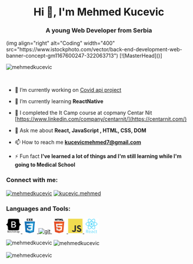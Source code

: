 <h1 align="center">Hi 👋, I'm Mehmed Kucevic</h1>
<h3 align="center">A young Web Developer from Serbia</h3>
(img align="right" alt="Coding" width="400" src="https://www.istockphoto.com/vector/back-end-development-web-banner-concept-gm1167600247-322063713")
[![MasterHead]()]
<p align="left"> <img src="https://komarev.com/ghpvc/?username=mehmedkucevic&label=Profile%20views&color=0e75b6&style=flat" alt="mehmedkucevic" /> </p>

<p align="left"> <a href="https://twitter.com/" target="blank"><img src="https://img.shields.io/twitter/follow/?logo=twitter&style=for-the-badge" alt="" /></a> </p>

- 🔭 I’m currently working on [Covid api project](https://github.com/mehmedkucevic/Covid19App)

- 🌱 I’m currently learning **ReactNative**

- 👯 I completed the It Camp course at copmany Centar Nit [https://www.linkedin.com/company/centarnit/](https://centarnit.com/)

- 💬 Ask me about **React, JavaScript , HTML, CSS, DOM**

- 📫 How to reach me **kucevicmehmed7@gmail.com**

- ⚡ Fun fact **I've learned a lot of things and I'm still learning while I'm going to Medical School**

<h3 align="left">Connect with me:</h3>
<p align="left">
<a href="https://linkedin.com/in/mehmedkucevic" target="blank"><img align="center" src="https://raw.githubusercontent.com/rahuldkjain/github-profile-readme-generator/master/src/images/icons/Social/linked-in-alt.svg" alt="mehmedkucevic" height="30" width="40" /></a>
<a href="https://instagram.com/kucevic.mehmed" target="blank"><img align="center" src="https://raw.githubusercontent.com/rahuldkjain/github-profile-readme-generator/master/src/images/icons/Social/instagram.svg" alt="kucevic.mehmed" height="30" width="40" /></a>
</p>

<h3 align="left">Languages and Tools:</h3>
<p align="left"> <a href="https://getbootstrap.com" target="_blank" rel="noreferrer"> <img src="https://raw.githubusercontent.com/devicons/devicon/master/icons/bootstrap/bootstrap-plain-wordmark.svg" alt="bootstrap" width="40" height="40"/> </a> <a href="https://www.w3schools.com/css/" target="_blank" rel="noreferrer"> <img src="https://raw.githubusercontent.com/devicons/devicon/master/icons/css3/css3-original-wordmark.svg" alt="css3" width="40" height="40"/> </a> <a href="https://git-scm.com/" target="_blank" rel="noreferrer"> <img src="https://www.vectorlogo.zone/logos/git-scm/git-scm-icon.svg" alt="git" width="40" height="40"/> </a> <a href="https://www.w3.org/html/" target="_blank" rel="noreferrer"> <img src="https://raw.githubusercontent.com/devicons/devicon/master/icons/html5/html5-original-wordmark.svg" alt="html5" width="40" height="40"/> </a> <a href="https://developer.mozilla.org/en-US/docs/Web/JavaScript" target="_blank" rel="noreferrer"> <img src="https://raw.githubusercontent.com/devicons/devicon/master/icons/javascript/javascript-original.svg" alt="javascript" width="40" height="40"/> </a> <a href="https://reactjs.org/" target="_blank" rel="noreferrer"> <img src="https://raw.githubusercontent.com/devicons/devicon/master/icons/react/react-original-wordmark.svg" alt="react" width="40" height="40"/> </a> </p>

<p><img align="left" src="https://github-readme-stats.vercel.app/api/top-langs?username=mehmedkucevic&show_icons=true&locale=en&layout=compact" alt="mehmedkucevic" /></p>

<p>&nbsp;<img align="center" src="https://github-readme-stats.vercel.app/api?username=mehmedkucevic&show_icons=true&locale=en" alt="mehmedkucevic" /></p>

<p><img align="center" src="https://github-readme-streak-stats.herokuapp.com/?user=mehmedkucevic&" alt="mehmedkucevic" /></p>
